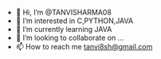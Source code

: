 - 👋 Hi, I’m @TANVISHARMA08
- 👀 I’m interested in C,PYTHON,JAVA
- 🌱 I’m currently learning JAVA
- 💞️ I’m looking to collaborate on ...
- 📫 How to reach me tanvi8sh@gmail.com

<!---
TANVISHARMA08/TANVISHARMA08 is a ✨ special ✨ repository because its `README.md` (this file) appears on your GitHub profile.
You can click the Preview link to take a look at your changes.
--->
